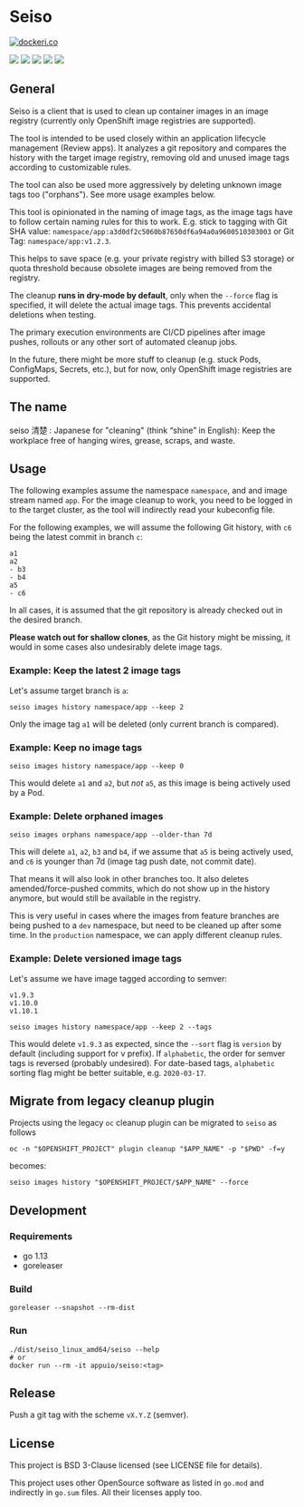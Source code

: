# Seiso

[![dockeri.co](https://dockeri.co/image/appuio/seiso)](https://hub.docker.com/r/appuio/seiso)

![](https://img.shields.io/github/workflow/status/appuio/seiso/Build)
![](https://img.shields.io/github/v/release/appuio/seiso?include_prereleases)
![](https://img.shields.io/github/issues-raw/appuio/seiso)
![](https://img.shields.io/github/issues-pr-raw/appuio/seiso)
![](https://img.shields.io/github/license/appuio/seiso)

## General

Seiso is a client that is used to clean up container images in an image registry (currently only OpenShift image registries
are supported).

The tool is intended to be used closely within an application lifecycle management (Review apps). It analyzes a git repository
and compares the history with the target image registry, removing old and unused image tags according to customizable rules.

The tool can also be used more aggressively by deleting unknown image tags too ("orphans"). See more usage examples below.

This tool is opinionated in the naming of image tags, as the image tags have to follow certain naming rules for this to work.
E.g. stick to tagging with Git SHA value: `namespace/app:a3d0df2c5060b87650df6a94a0a9600510303003` or Git Tag: `namespace/app:v1.2.3`.

This helps to save space (e.g. your private registry with billed S3 storage) or quota threshold because obsolete images are
being removed from the registry.

The cleanup **runs in dry-mode by default**, only when the `--force` flag is specified, it will delete the actual image tags.
This prevents accidental deletions when testing.

The primary execution environments are CI/CD pipelines after image pushes, rollouts or any other sort of automated cleanup jobs.

In the future, there might be more stuff to cleanup (e.g. stuck Pods, ConfigMaps, Secrets, etc.), but for now, only OpenShift
image registries are supported.

## The name

seiso 清楚 : Japanese for "cleaning" (think “shine” in English): Keep the workplace free of hanging wires, grease, scraps, and waste.

## Usage

The following examples assume the namespace `namespace`, and and image stream named `app`. For the image cleanup to work,
you need to be logged in to the target cluster, as the tool will indirectly read your kubeconfig file.

For the following examples, we will assume the following Git history, with `c6` being the latest commit in branch `c`:

```
a1
a2
- b3
- b4
a5
- c6
```

In all cases, it is assumed that the git repository is already checked out in the desired branch.

**Please watch out for shallow clones**, as the Git history might be missing, it would in some cases also undesirably delete image tags.

### Example: Keep the latest 2 image tags

Let's assume target branch is `a`:

```console
seiso images history namespace/app --keep 2
```
Only the image tag `a1` will be deleted (only current branch is compared).

### Example: Keep no image tags

```console
seiso images history namespace/app --keep 0
```
This would delete `a1` and `a2`, but *not* `a5`, as this image is being actively used by a Pod.

### Example: Delete orphaned images

```console
seiso images orphans namespace/app --older-than 7d
```
This will delete `a1`, `a2`, `b3` and `b4`, if we assume that `a5` is being actively used, and `c6` is younger than 7d
(image tag push date, not commit date).

That means it will also look in other branches too. It also deletes amended/force-pushed commits, which do not show up
in the history anymore, but would still be available in the registry.

This is very useful in cases where the images from feature branches are being pushed to a `dev` namespace, but need to
be cleaned up after some time. In the `production` namespace, we can apply different cleanup rules.

### Example: Delete versioned image tags

Let's assume we have image tagged according to semver:
```
v1.9.3
v1.10.0
v1.10.1
```

```console
seiso images history namespace/app --keep 2 --tags
```
This would delete `v1.9.3` as expected, since the `--sort` flag is `version` by default (including support for v prefix).
If `alphabetic`, the order for semver tags is reversed (probably undesired). For date-based tags, `alphabetic` sorting
flag might be better suitable, e.g. `2020-03-17`.

## Migrate from legacy cleanup plugin

Projects using the legacy `oc` cleanup plugin can be migrated to `seiso` as follows

```console
oc -n "$OPENSHIFT_PROJECT" plugin cleanup "$APP_NAME" -p "$PWD" -f=y
```
becomes:
```console
seiso images history "$OPENSHIFT_PROJECT/$APP_NAME" --force
```

## Development

### Requirements

* go 1.13
* goreleaser

### Build

```
goreleaser --snapshot --rm-dist
```

### Run
```
./dist/seiso_linux_amd64/seiso --help
# or
docker run --rm -it appuio/seiso:<tag>
```

## Release

Push a git tag with the scheme `vX.Y.Z` (semver).

## License

This project is BSD 3-Clause licensed (see LICENSE file for details).

This project uses other OpenSource software as listed in `go.mod` and indirectly in `go.sum` files. All their licenses apply too.
